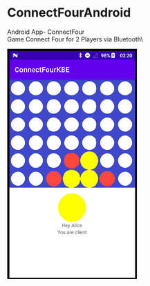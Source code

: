 # ConnectFourAndroid
Android App- ConnectFour\
Game Connect Four for 2 Players via Bluetooth\

<img src="Screenshot.png" width="300">
